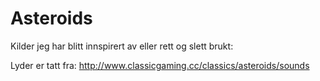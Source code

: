 # Asteroids

Kilder jeg har blitt innspirert av eller rett og slett brukt:

Lyder er tatt fra:
http://www.classicgaming.cc/classics/asteroids/sounds
